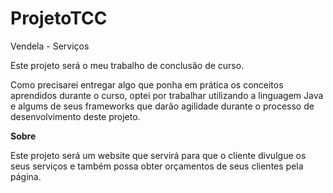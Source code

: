 # ProjetoTCC
Vendela - Serviços

Este projeto será o meu trabalho de conclusão de curso.

Como precisarei entregar algo que ponha em prática os conceitos aprendidos durante o curso, optei por trabalhar utilizando a linguagem Java e algums de seus frameworks que darão agilidade durante o processo de desenvolvimento deste projeto. 

**Sobre**

Este projeto será um website que servirá para que o cliente divulgue os seus serviços e também possa obter orçamentos de seus clientes pela página.
